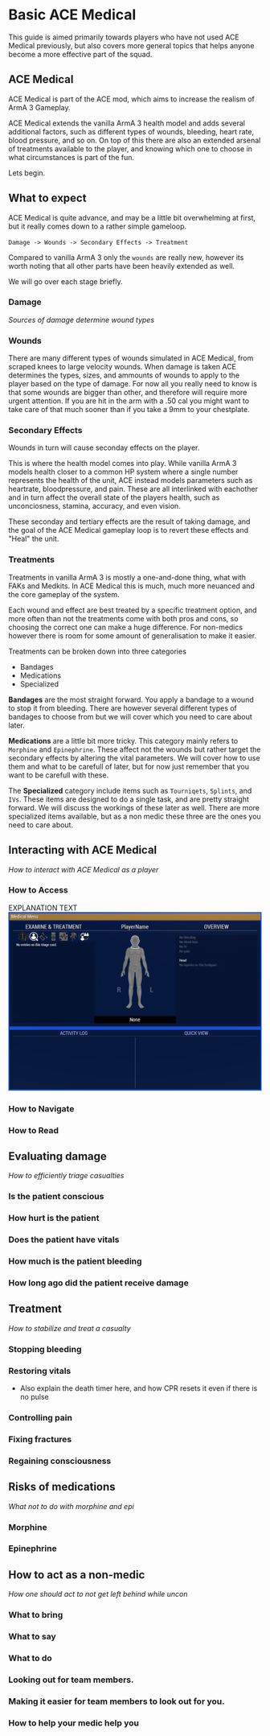 # Basic ACE Medical
This guide is aimed primarily towards players who have not used ACE Medical previously, but also covers more general topics that helps anyone become a more effective part of the squad.

## ACE Medical

ACE Medical is part of the ACE mod, which aims to increase the realism of ArmA 3 Gameplay.

ACE Medical extends the vanilla ArmA 3 health model and adds several additional factors, such as different types of wounds, bleeding, heart rate, blood pressure, and so on. On top of this there are also an extended arsenal of treatments available to the player, and knowing which one to choose in what circumstances is part of the fun.

Lets begin.

## What to expect
  ACE Medical is quite advance, and may be a little bit overwhelming at first, but it really comes down to a rather simple gameloop.

  `Damage -> Wounds -> Secondary Effects -> Treatment`

  Compared to vanilla ArmA 3 only the `wounds` are really new, however its worth noting that all other parts have been heavily extended as well.

  We will go over each stage briefly.


### Damage
  _Sources of damage determine wound types_
  
### Wounds
  There are many different types of wounds simulated in ACE Medical, from scraped knees to large velocity wounds. When damage is taken ACE determines the types, sizes, and ammounts of wounds to apply to the player based on the type of damage. For now all you really need to know is that some wounds are bigger than other, and therefore will require more urgent attention. If you are hit in the arm with a .50 cal you might want to take care of that much sooner than if you take a 9mm to your chestplate. 

### Secondary Effects
  Wounds in turn will cause seconday effects on the player.
  
  This is where the health model comes into play. While vanilla ArmA 3 models health closer to a common HP system where a single number represents the health of the unit, ACE instead models parameters such as heartrate, bloodpressure, and pain. These are all interlinked with eachother and in turn affect the overall state of the players health, such as unconciosness, stamina, accuracy, and even vision.

  These seconday and tertiary effects are the result of taking damage, and the goal of the ACE Medical gameplay loop is to revert these effects and "Heal" the unit.

### Treatments
  Treatments in vanilla ArmA 3 is mostly a one-and-done thing, what with FAKs and Medkits. In ACE Medical this is much, much more neuanced and the core gameplay of the system.

  Each wound and effect are best treated by a specific treatment option, and more often than not the treatments come with both pros and cons, so choosing the correct one can make a huge difference. For non-medics however there is room for some amount of generalisation to make it easier.

  Treatments can be broken down into three categories  

  - Bandages
  - Medications
  - Specialized

  **Bandages** are the most straight forward. You apply a bandage to a wound to stop it from bleeding. There are however several different types of bandages to choose from but we will cover which you need to care about later.

  **Medications** are a little bit more tricky. This category mainly refers to `Morphine` and `Epinephrine`. These affect not the wounds but rather target the secondary effects by altering the vital parameters. We will cover how to use them and what to be carefull of later, but for now just remember that you want to be carefull with these.

  The **Specialized** category include items such as `Tourniqets`, `Splints`, and `IVs`. These items are designed to do a single task, and are pretty straight forward. We will discuss the workings of these later as well. There are more specialized items available, but as a non medic these three are the ones you need to care about.


## Interacting with ACE Medical
_How to interact with ACE Medical as a player_
### How to Access
  EXPLANATION TEXT
  ![image info](../assets/ace/medical/medicalMenu.png)

### How to Navigate
### How to Read

## Evaluating damage
_How to efficiently triage casualties_
### Is the patient conscious
### How hurt is the patient
### Does the patient have vitals
### How much is the patient bleeding
### How long ago did the patient receive damage

## Treatment
_How to stabilize and treat a casualty_
### Stopping bleeding
### Restoring vitals
  - Also explain the death timer here, and how CPR resets it even if there is no pulse
### Controlling pain
### Fixing fractures
### Regaining consciousness

## Risks of medications
_What not to do with morphine and epi_
### Morphine
### Epinephrine

## How to act as a non-medic
_How one should act to not get left behind while uncon_
### What to bring
### What to say
### What to do
### Looking out for team members.
### Making it easier for team members to look out for you.
### How to help your medic help you
